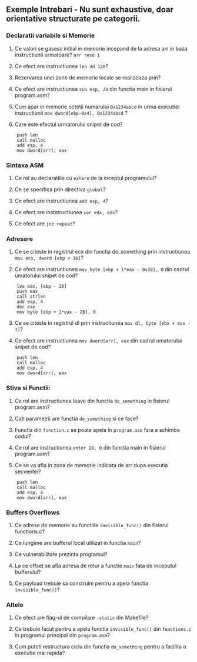 ## Exemple Intrebari - Nu sunt exhaustive, doar orientative structurate pe categorii.

### Declaratii variabile si Memorie

1. Ce valori se gasesc initial in memorie incepand de la adresa arr in baza instructiunii urmatoare?
 ```arr resd 1```

2. Ce efect are instructiunea  ```len dd 128```?

3. Rezervarea unei zone de memorie locale se realizeaza prin?

4. Ce efect are instructiunea ```sub esp, 28``` din functia main in fisierul program.asm?

5. Cum apar in memorie octetii numarului ```0x1234abcd``` in urma executiei instructiunii ```mov dword[ebp-0x4], 0x1234abcd``` ?

6. Care este efectul urmatorului snipet de cod?
```
    push len
    call malloc
    add esp, 4
    mov dword[arr], eax 
```

### Sintaxa ASM
1. Ce rol au declaratiile cu ```extern``` de la inceptul programului?

2. Ce se specifica prin directiva ```global```?

3. Ce efect are instructiunea ```add esp, 4```?

4. Ce efect are inststructiunea ```xor edx, edx```?

5. Ce efect are ```jnz repeat```?

### Adresare

1. Ce se citeste in registrul ecx din functia do_something prin instructiunea 
```mov ecx, dword [ebp + 16]```?

2. Ce efect are instructiunea ```mov byte [ebp + 1*eax - 0x28], 0``` din cadrul umatorului snipet de cod?
```
	lea eax, [ebp - 28]
	push eax
	call strlen
	add esp, 4
    dec eax
	mov byte [ebp + 1*eax - 28], 0
```

3. Ce se citeste in registrul dl prin instructiunea  ```mov dl, byte [ebx + ecx - 1]```?

4. Ce efect are instructiunea ```mov dword[arr], eax``` din cadrul umatorului snipet de cod?
```
    push len
    call malloc
    add esp, 4
    mov dword[arr], eax 
```

### Stiva si Functii:

1. Ce rol are instructiunea leave din functia ```do_something``` in fisierul program.asm?

2. Cati parametrii are functia ```do_something``` si ce face?

3. Functia din ```function.c``` se poate apela in ```program.asm``` fara a schimba codul? 

4. Ce rol are instructiunea ```enter 28, 0``` din functia main in fisierul program.asm?

5. Ce se va afla in zona de memorie indicata de arr dupa executia secventei?
```
    push len
    call malloc
    add esp, 4
    mov dword[arr], eax 
```
### Buffers Overflows

1. Ce adrese de memorie au functiile ```invisible_func()``` din fisierul functions.c?

2. Ce lungime are bufferul local utilizat in functia ```main```?

3. Ce vulnerabilitate prezinta programul?

4. La ce offset se afla adresa de retur a functie ```main``` fata de inceputul bufferului? 

5. Ce payload trebuie sa construim pentru a apela functia ```invisible_func()```?

### Altele

1. Ce efect are flag-ul de compilare ```-static``` din Makefile?

2. Ce trebuie facut pentru a apela functia ```invisible_func()``` din ```functions.c``` in programul principal din ```program.asm```?

3. Cum puteti restructura ciclu din functia ```do_something``` pentru a facilita o executie mai rapida?

